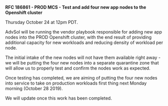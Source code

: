 **RFC 186861 - PROD MCS - Test and add four new app nodes to the Openshift cluster**

Thursday October 24 at 12pm PDT.

AdvSol will be running the vendor playbook responsible for adding new app nodes into the PROD Openshift cluster, with the end result of providing additional capacity for new workloads and reducing density of workload per node.

The initial intake of the new nodes will not have them available right away - we will be putting the four new nodes into a separate quarantine zone that will allow us to properly test and confirm the nodes work as expected. 

Once testing has completed, we are aiming of putting the four new nodes into service to take on production workloads first thing next Monday morning (October 28 2019).

We will update once this work has been completed.
